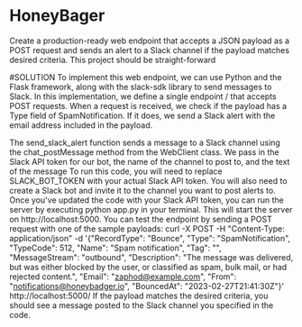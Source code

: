 # HoneyBager
Create a production-ready web endpoint that accepts a JSON payload as a POST request and sends an alert to a Slack channel if the payload matches desired criteria. This project should be straight-forward 

#SOLUTION
To implement this web endpoint, we can use Python and the Flask framework, along with the slack-sdk library to send messages to Slack.
In this implementation, we define a single endpoint / that accepts POST requests. When a request is received, we check if the payload has a Type field of SpamNotification. If it does, we send a Slack alert with the email address included in the payload.

The send_slack_alert function sends a message to a Slack channel using the chat_postMessage method from the WebClient class. We pass in the Slack API token for our bot, the name of the channel to post to, and the text of the message
To run this code, you will need to replace SLACK_BOT_TOKEN with your actual Slack API token. You will also need to create a Slack bot and invite it to the channel you want to post alerts to.
Once you've updated the code with your Slack API token, you can run the server by executing python app.py in your terminal. This will start the server on http://localhost:5000. You can test the endpoint by sending a POST request with one of the sample payloads:
curl -X POST -H "Content-Type: application/json" -d '{"RecordType": "Bounce", "Type": "SpamNotification", "TypeCode": 512, "Name": "Spam notification", "Tag": "", "MessageStream": "outbound", "Description": "The message was delivered, but was either blocked by the user, or classified as spam, bulk mail, or had rejected content.", "Email": "zaphod@example.com", "From": "notifications@honeybadger.io", "BouncedAt": "2023-02-27T21:41:30Z"}' http://localhost:5000/
If the payload matches the desired criteria, you should see a message posted to the Slack channel you specified in the code.
